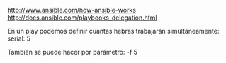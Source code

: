 http://www.ansible.com/how-ansible-works
http://docs.ansible.com/playbooks_delegation.html

En un play podemos definir cuantas hebras trabajarán simultáneamente:
serial: 5

También se puede hacer por parámetro: -f 5
